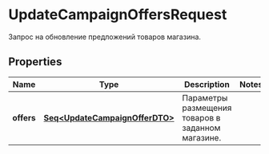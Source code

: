 

# UpdateCampaignOffersRequest

Запрос на обновление предложений товаров магазина.

## Properties

Name | Type | Description | Notes
------------ | ------------- | ------------- | -------------
**offers** | [**Seq&lt;UpdateCampaignOfferDTO&gt;**](UpdateCampaignOfferDTO.md) | Параметры размещения товаров в заданном магазине. | 



